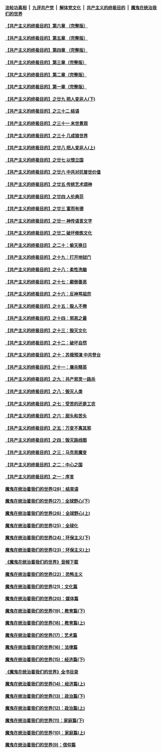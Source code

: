 ####  [法轮功真相](../../../../basic/blob/master/README.md?t=11200852) &nbsp;|&nbsp; [九评共产党](../../../../9ping.md/blob/master/README.md?t=11200852) &nbsp;|&nbsp; [解体党文化](../../../../jtdwh.md/blob/master/README.md?t=11200852)  &nbsp;|&nbsp; [共产主义的终极目的](../../../../gczydzjmd.md/blob/master/README.md?t=11200852) &nbsp;|&nbsp; [魔鬼在统治我们的世界](../../../../mgztzwmdsj.md/blob/master/README.md?t=11200852) 

#### [【共产主义的终极目的】第六章 （完整版）](../pages/nsc422/n11428913.md?t=11200852) 

#### [【共产主义的终极目的】第五章 （完整版）](../pages/nsc422/n11428912.md?t=11200852) 

#### [【共产主义的终极目的】第四章 （完整版）](../pages/nsc422/n11428907.md?t=11200852) 

#### [【共产主义的终极目的】第三章（完整版）](../pages/nsc422/n11428848.md?t=11200852) 

#### [【共产主义的终极目的】第二章（完整版）](../pages/nsc422/n11428831.md?t=11200852) 

#### [【共产主义的终极目的】第一章（完整版）](../pages/nsc422/n11417651.md?t=11200852) 

#### [【共产主义的终极目的】之廿九 把人变非人(下)](../pages/nsc422/n11344140.md?t=11200852) 

#### [【共产主义的终极目的】之三十二 结语](../pages/nsc422/n11360535.md?t=11200852) 

#### [【共产主义的终极目的】之三十一 末世景观](../pages/nsc422/n11351129.md?t=11200852) 

#### [【共产主义的终极目的】之三十 几成狼世界](../pages/nsc422/n11348280.md?t=11200852) 

#### [【共产主义的终极目的】之廿八 把人变非人(上)](../pages/nsc422/n11340492.md?t=11200852) 

#### [【共产主义的终极目的】之廿七 以恨立国](../pages/nsc422/n11336944.md?t=11200852) 

#### [【共产主义的终极目的】之廿六 中共对抗普世价值](../pages/nsc422/n11324785.md?t=11200852) 

#### [【共产主义的终极目的】之廿五 传统艺术颂神](../pages/nsc422/n11296396.md?t=11200852) 

#### [【共产主义的终极目的】之廿四 人伦典范](../pages/nsc422/n11296397.md?t=11200852) 

#### [【共产主义的终极目的】之廿三 富而有德](../pages/nsc422/n11283598.md?t=11200852) 

#### [【共产主义的终极目的】之廿一 神传语言文字](../pages/nsc422/n11263265.md?t=11200852) 

#### [【共产主义的终极目的】之廿二 破坏修炼文化](../pages/nsc422/n11245728.md?t=11200852) 

#### [【共产主义的终极目的】之二十：偷天换日](../pages/nsc422/n11238846.md?t=11200852) 

#### [【共产主义的终极目的】之十九：打开地狱门](../pages/nsc422/n11206376.md?t=11200852) 

#### [【共产主义的终极目的】之十八：柔性洗脑](../pages/nsc422/n11199994.md?t=11200852) 

#### [【共产主义的终极目的】之十七：颠倒善恶](../pages/nsc422/n11179782.md?t=11200852) 

#### [【共产主义的终极目的】之十六：反神骂祖宗](../pages/nsc422/n11166798.md?t=11200852) 

#### [【共产主义的终极目的】之十五：毁人不倦](../pages/nsc422/n11166792.md?t=11200852) 

#### [【共产主义的终极目的】之十四：邪恶之最](../pages/nsc422/n11150249.md?t=11200852) 

#### [【共产主义的终极目的】之十三：毁灭文化](../pages/nsc422/n11135227.md?t=11200852) 

#### [【共产主义的终极目的】之十二：破坏自然](../pages/nsc422/n11135214.md?t=11200852) 

#### [【共产主义的终极目的】之十：苏俄预演 中共登台](../pages/nsc422/n11118424.md?t=11200852) 

#### [【共产主义的终极目的】之十一：屠杀精英](../pages/nsc422/n11118442.md?t=11200852) 

#### [【共产主义的终极目的】之九：共产邪灵一路杀](../pages/nsc422/n11114139.md?t=11200852) 

#### [【共产主义的终极目的】之八：毁灭人类](../pages/nsc422/n11108503.md?t=11200852) 

#### [【共产主义的终极目的】之七：受苦的还是工农](../pages/nsc422/n11101809.md?t=11200852) 

#### [【共产主义的终极目的】之六：甜头和苦头](../pages/nsc422/n11096971.md?t=11200852) 

#### [【共产主义的终极目的】之五：万变不离其邪](../pages/nsc422/n11091285.md?t=11200852) 

#### [【共产主义的终极目的】之四：毁灭路线图](../pages/nsc422/n11086284.md?t=11200852) 

#### [【共产主义的终极目的】之三：马克思魔变](../pages/nsc422/n11061941.md?t=11200852) 

#### [【共产主义的终极目的】之二：中心之国](../pages/nsc422/n11047728.md?t=11200852) 

#### [【共产主义的终极目的】之一：序言](../pages/nsc422/n11086077.md?t=11200852) 

#### [魔鬼在统治着我们的世界(28)：结束语](../pages/nsc422/n10936246.md?t=11200852) 

#### [魔鬼在统治着我们的世界(27)：全球野心(下)](../pages/nsc422/n10928319.md?t=11200852) 

#### [魔鬼在统治着我们的世界(26)：全球野心(上)](../pages/nsc422/n10900318.md?t=11200852) 

#### [魔鬼在统治着我们的世界(25)：全球化](../pages/nsc422/n10788205.md?t=11200852) 

#### [魔鬼在统治着我们的世界(24)：环保主义(下)](../pages/nsc422/n10695307.md?t=11200852) 

#### [魔鬼在统治着我们的世界(23)：环保主义(上)](../pages/nsc422/n10688613.md?t=11200852) 

#### [《魔鬼在统治着我们的世界》音频下载](../pages/nsc422/n10635553.md?t=11200852) 

#### [魔鬼在统治着我们的世界(22)：恐怖主义](../pages/nsc422/n10614727.md?t=11200852) 

#### [魔鬼在统治着我们的世界(21)：文化篇](../pages/nsc422/n10597706.md?t=11200852) 

#### [魔鬼在统治着我们的世界(20)：媒体篇](../pages/nsc422/n10586579.md?t=11200852) 

#### [魔鬼在统治着我们的世界(19)：教育篇(下)](../pages/nsc422/n10564808.md?t=11200852) 

#### [魔鬼在统治着我们的世界(18)：教育篇(上)](../pages/nsc422/n10526970.md?t=11200852) 

#### [魔鬼在统治着我们的世界(17)：艺术篇](../pages/nsc422/n10499093.md?t=11200852) 

#### [魔鬼在统治着我们的世界(16)：法律篇](../pages/nsc422/n10485969.md?t=11200852) 

#### [魔鬼在统治着我们的世界(15)：经济篇(下)](../pages/nsc422/n10469975.md?t=11200852) 

#### [《魔鬼在统治着我们的世界》全书目录](../pages/nsc422/n10464261.md?t=11200852) 

#### [魔鬼在统治着我们的世界(14)：经济篇(上)](../pages/nsc422/n10457370.md?t=11200852) 

#### [魔鬼在统治着我们的世界(13)：政治篇(下)](../pages/nsc422/n10448270.md?t=11200852) 

#### [魔鬼在统治着我们的世界(12)：政治篇(上)](../pages/nsc422/n10444576.md?t=11200852) 

#### [魔鬼在统治着我们的世界(11)：家庭篇(下)](../pages/nsc422/n10440961.md?t=11200852) 

#### [魔鬼在统治着我们的世界(10)：家庭篇(上)](../pages/nsc422/n10435448.md?t=11200852) 

#### [魔鬼在统治着我们的世界(9)：信仰篇](../pages/nsc422/n10432159.md?t=11200852) 

